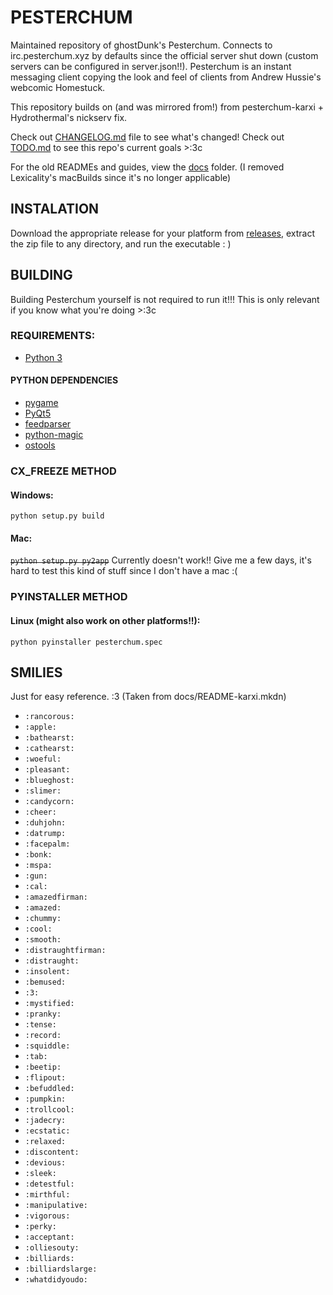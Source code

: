 # PESTERCHUM
Maintained repository of ghostDunk's Pesterchum. Connects to irc.pesterchum.xyz by defaults since the official server shut down (custom servers can be configured in server.json!!). Pesterchum is an instant messaging client copying the look and feel of clients from Andrew Hussie's webcomic Homestuck.

This repository builds on (and was mirrored from!) from pesterchum-karxi + Hydrothermal's nickserv fix.

Check out [CHANGELOG.md] file to see what's changed!
Check out [TODO.md] to see this repo's current goals >:3c

For the old READMEs and guides, view the [docs] folder. (I removed Lexicality's macBuilds since it's no longer applicable)

[CHANGELOG.md]: https://github.com/Dpeta/pesterchum-alt-servers/blob/py3_pyqt5/CHANGELOG.md
[docs]: https://github.com/Dpeta/pesterchum-alt-servers/tree/py3_pyqt5/docs/
[TODO.md]: https://github.com/Dpeta/pesterchum-alt-servers/blob/py3_pyqt5/TODO.md

## INSTALATION
Download the appropriate release for your platform from [releases][releases], extract the zip file to any directory, and run the executable : )
 
[releases]: https://github.com/Dpeta/pesterchum-alt-servers/releases

## BUILDING
Building Pesterchum yourself is not required to run it!!! This is only relevant if you know what you're doing >:3c

### REQUIREMENTS:

 - [Python 3]

#### PYTHON DEPENDENCIES
 - [pygame]
 - [PyQt5]
 - [feedparser]
 - [python-magic]
 - [ostools]

[Python 3]: https://www.python.org/downloads/
[PyQt5]: https://pypi.org/project/PyQt5/
[pygame]: https://pypi.org/project/pygame/
[feedparser]: https://pypi.org/project/feedparser/
[python-magic]: https://pypi.org/project/python-magic/
[ostools]: https://pypi.org/project/ostools/

### CX_FREEZE METHOD

#### Windows:
``python setup.py build``

#### Mac:
~~``python setup.py py2app``~~ Currently doesn't work!! Give me a few days, it's hard to test this kind of stuff since I don't have a mac :(

### PYINSTALLER METHOD
#### Linux (might also work on other platforms!!): 
``python pyinstaller pesterchum.spec``

## SMILIES
Just for easy reference. :3 (Taken from docs/README-karxi.mkdn)

* `:rancorous:`
* `:apple:`
* `:bathearst:`
* `:cathearst:`
* `:woeful:`
* `:pleasant:`
* `:blueghost:`
* `:slimer:`
* `:candycorn:`
* `:cheer:`
* `:duhjohn:`
* `:datrump:`
* `:facepalm:`
* `:bonk:`
* `:mspa:`
* `:gun:`
* `:cal:`
* `:amazedfirman:`
* `:amazed:`
* `:chummy:`
* `:cool:`
* `:smooth:`
* `:distraughtfirman:`
* `:distraught:`
* `:insolent:`
* `:bemused:`
* `:3:`
* `:mystified:`
* `:pranky:`
* `:tense:`
* `:record:`
* `:squiddle:`
* `:tab:`
* `:beetip:`
* `:flipout:`
* `:befuddled:`
* `:pumpkin:`
* `:trollcool:`
* `:jadecry:`
* `:ecstatic:`
* `:relaxed:`
* `:discontent:`
* `:devious:`
* `:sleek:`
* `:detestful:`
* `:mirthful:`
* `:manipulative:`
* `:vigorous:`
* `:perky:`
* `:acceptant:`
* `:olliesouty:`
* `:billiards:`
* `:billiardslarge:`
* `:whatdidyoudo:`
